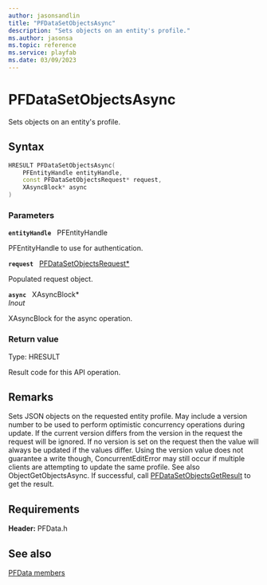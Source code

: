 ```yaml
---
author: jasonsandlin
title: "PFDataSetObjectsAsync"
description: "Sets objects on an entity's profile."
ms.author: jasonsa
ms.topic: reference
ms.service: playfab
ms.date: 03/09/2023
---
```


# PFDataSetObjectsAsync  

Sets objects on an entity's profile.  

## Syntax  
  
```cpp
HRESULT PFDataSetObjectsAsync(  
    PFEntityHandle entityHandle,  
    const PFDataSetObjectsRequest* request,  
    XAsyncBlock* async  
)  
```  
  
### Parameters  
  
**`entityHandle`** &nbsp; PFEntityHandle  
  
PFEntityHandle to use for authentication.  
  
**`request`** &nbsp; [PFDataSetObjectsRequest*](../../pfdatatypes/structs/pfdatasetobjectsrequest.md)  
  
Populated request object.  
  
**`async`** &nbsp; XAsyncBlock*  
*_Inout_*  
  
XAsyncBlock for the async operation.  
  
  
### Return value
Type: HRESULT
  
Result code for this API operation.
  
## Remarks  
  
Sets JSON objects on the requested entity profile. May include a version number to be used to perform optimistic concurrency operations during update. If the current version differs from the version in the request the request will be ignored. If no version is set on the request then the value will always be updated if the values differ. Using the version value does not guarantee a write though, ConcurrentEditError may still occur if multiple clients are attempting to update the same profile. See also ObjectGetObjectsAsync. If successful, call [PFDataSetObjectsGetResult](pfdatasetobjectsgetresult.md) to get the result.
  
## Requirements  
  
**Header:** PFData.h
  
## See also  
[PFData members](../pfdata_members.md)  

  
  
